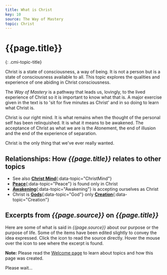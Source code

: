 ```yaml
---
title: What is Christ
key: 10
source: The Way of Mastery
topic: Christ
---
```


# {{page.title}}
{: .cmi-topic-title}

Christ is a state of consciousness, a way of being. It is not a person but is a state
of consciousness available to all. This topic explores the qualities and experience
of one abiding in Christ consciousness.

The *Way of Mastery* is a pathway that leads us, lovingly, to the lived experience
of Christ so it is important to know what that is. A major exercise given in the text
is to 'sit for five minutes as Christ' and in so doing to learn what Christ is. 

Christ is our right mind. It is what remains when the thought of the personal
self has been relinquished. It is what it means to be awakened. The acceptance
of Christ as what we are is the Atonement, the end of illusion and the end of
the experience of separation.

Christ is the only thing that we've ever really wanted.

## Relationships: How *{{page.title}}* relates to other topics

* See also [**Christ Mind**](/t/wom/topics/christmind/){:data-topic="ChristMind"}
* [**Peace**](/t/wom/topics/peace){:data-topic="Peace"} is found only in Christ
* [**Awakening**](/t/wom/topics/awakening/){:data-topic="Awakening"} is accepting ourselves as Christ
* Christ is [**Gods**](/t/wom/topics/god/){:data-topic="God"} only [**Creation**](/t/wom/topics/creation/){:data-topic="Creation"}

## Excerpts from *{{page.source}}* on *{{page.title}}*

Here are some of what is said in *{{page.source}}* about our purpose or the purpose of life. Some
of the items have been edited slightly to convey the idea expressed. Click the <i class="linkify icon"></i>
icon to read the source directly. Hover the mouse over the icon to see where the excerpt is found.

**Note:** Please read the [Welcome page](/t/wom/topics/welcome/) to learn about topics and how this page
was created.

<div class="ui basic segments topic-summary-list">
  <div class="ui loading segment">
    <p>Please wait...</p>
  </div>
</div>


